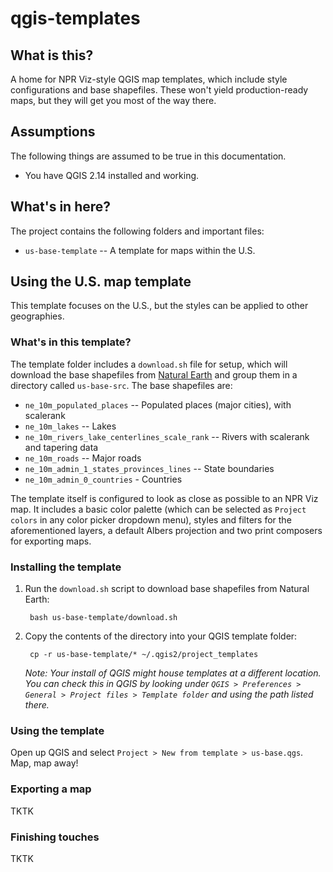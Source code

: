 # qgis-templates

## What is this?

A home for NPR Viz-style QGIS map templates, which include style configurations and base shapefiles. These won't yield production-ready maps, but they will get you most of the way there. 

## Assumptions

The following things are assumed to be true in this documentation.

- You have QGIS 2.14 installed and working.

## What's in here?

The project contains the following folders and important files:

- `us-base-template` -- A template for maps within the U.S.


## Using the U.S. map template

This template focuses on the U.S., but the styles can be applied to other geographies.

### What's in this template?

The template folder includes a `download.sh` file for setup, which will download the base shapefiles from [Natural Earth](http://www.naturalearthdata.com/downloads/) and group them in a directory called `us-base-src`. The base shapefiles are:

- `ne_10m_populated_places` -- Populated places (major cities), with scalerank
- `ne_10m_lakes` -- Lakes
- `ne_10m_rivers_lake_centerlines_scale_rank` -- Rivers with scalerank and tapering data
- `ne_10m_roads` -- Major roads
- `ne_10m_admin_1_states_provinces_lines` -- State boundaries
- `ne_10m_admin_0_countries` - Countries

The template itself is configured to look as close as possible to an NPR Viz map. It includes a basic color palette (which can be selected as `Project colors` in any color picker dropdown menu), styles and filters for the aforementioned layers, a default Albers projection and two print composers for exporting maps.

### Installing the template

1. Run the `download.sh` script to download base shapefiles from Natural Earth:
		
		bash us-base-template/download.sh
		
2. Copy the contents of the directory into your QGIS template folder:
	
		cp -r us-base-template/* ~/.qgis2/project_templates
		
	*Note: Your install of QGIS might house templates at a different location. You can check this in QGIS by looking under `QGIS > Preferences > General > Project files > Template folder` and using the path listed there.*


### Using the template

Open up QGIS and select `Project > New from template > us-base.qgs`. Map, map away!

### Exporting a map 

TKTK

### Finishing touches

TKTK